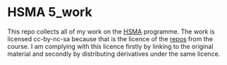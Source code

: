 # HSMA 5_work

This repo collects all of my work on the [HSMA](https://arc-swp.nihr.ac.uk/news/hsma-5-its-back/) programme. The work is licensed cc-by-nc-sa because that is the licence of the [repos](https://github.com/hsma5) from the course. I am complying with this licence firstly by linking to the original material and secondly by distributing derivatives under the same licence. 

